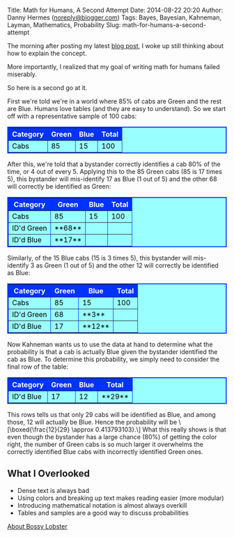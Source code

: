 Title: Math for Humans, A Second Attempt
Date: 2014-08-22 20:20
Author: Danny Hermes (noreply@blogger.com)
Tags: Bayes, Bayesian, Kahneman, Layman, Mathematics, Probability
Slug: math-for-humans-a-second-attempt

The morning after posting my latest [blog
post](http://blog.bossylobster.com/2014/07/conditional-probabilities-in-thinking.html),
I woke up still thinking about how to explain the concept.  
  
More importantly, I realized that my goal of writing <span>math for
humans</span> failed miserably.   
  
So here is a second go at it.  
  
First we're told we're in a world where <span>85% of cabs are
Green</span> and the rest are Blue. Humans love tables (and they are
easy to understand). So we start off with a representative sample of 100
cabs:
<!--- http://blogknowhow.blogspot.com/2011/01/how-add-table-blogger-blogspot-post.html -->  

<div style="margin-left: auto; margin-right: auto; text-align: center;">

  
<div class="nobrtable">

<table border="2" bordercolor="#0033FF" cellpadding="10" cellspacing="0" style="background-color: #99ffff; border-collapse: collapse; color: black; margin-left: auto; margin-right: auto; width: 100%px;">
<tbody>
<tr style="background-color: #0033ff; color: white; padding-bottom: 4px; padding-top: 5px;">
<th>
Category
</th>
<th>
Green
</th>
<th>
Blue
</th>
<th>
Total
</th>
</tr>
<tr class="alt">
<td>
Cabs
</td>
<td>
85
</td>
<td>
15
</td>
<td>
100
</td>
</tr>
</tbody>
</table>

</div>

</div>

  
After this, we're told that a bystander <span>correctly identifies a cab
80% of the time</span>, or 4 out of every 5. Applying this to the 85
Green cabs (85 is 17 times 5), this bystander will mis-identify 17 as
Blue (1 out of 5) and the other 68 will correctly be identified as
Green:   

<div style="margin-left: auto; margin-right: auto; text-align: center;">

  
<div class="nobrtable">

<table border="2" bordercolor="#0033FF" cellpadding="10" cellspacing="0" style="background-color: #99ffff; border-collapse: collapse; color: black; margin-left: auto; margin-right: auto; width: 100%px;">
<tbody>
<tr style="background-color: #0033ff; color: white; padding-bottom: 4px; padding-top: 5px;">
<th>
Category
</th>
<th>
Green
</th>
<th>
Blue
</th>
<th>
Total
</th>
</tr>
<tr class="alt">
<td>
Cabs
</td>
<td>
85
</td>
<td>
15
</td>
<td>
100
</td>
</tr>
<tr>
<td>
ID'd Green
</td>
<td>
**68**
</td>
<td>
</td>
<td>
</td>
</tr>
<tr class="alt">
<td>
ID'd Blue
</td>
<td>
**17**
</td>
<td>
</td>
<td>
</td>
</tr>
</tbody>
</table>

</div>

</div>

  
Similarly, of the 15 Blue cabs (15 is 3 times 5), this bystander will
mis-identify 3 as Green (1 out of 5) and the other 12 will correctly be
identified as Blue:   

<div style="margin-left: auto; margin-right: auto; text-align: center;">

  
<div class="nobrtable">

<table border="2" bordercolor="#0033FF" cellpadding="10" cellspacing="0" style="background-color: #99ffff; border-collapse: collapse; color: black; margin-left: auto; margin-right: auto; width: 100%px;">
<tbody>
<tr style="background-color: #0033ff; color: white; padding-bottom: 4px; padding-top: 5px;">
<th>
Category
</th>
<th>
Green
</th>
<th>
Blue
</th>
<th>
Total
</th>
</tr>
<tr class="alt">
<td>
Cabs
</td>
<td>
85
</td>
<td>
15
</td>
<td>
100
</td>
</tr>
<tr>
<td>
ID'd Green
</td>
<td>
68
</td>
<td>
**3**
</td>
<td>
</td>
</tr>
<tr class="alt">
<td>
ID'd Blue
</td>
<td>
17
</td>
<td>
**12**
</td>
<td>
</td>
</tr>
</tbody>
</table>

</div>

</div>

  
Now Kahneman wants us to use the data at hand to determine what the
probability is that a cab is <span>actually Blue</span> given the
bystander <span>identified the cab as Blue.</span> To determine this
probability, we simply need to consider the final row of the table:   

<div style="margin-left: auto; margin-right: auto; text-align: center;">

  
<div class="nobrtable">

<table border="2" bordercolor="#0033FF" cellpadding="10" cellspacing="0" style="background-color: #99ffff; border-collapse: collapse; color: black; margin-left: auto; margin-right: auto; width: 100%px;">
<tbody>
<tr style="background-color: #0033ff; color: white; padding-bottom: 4px; padding-top: 5px;">
<th>
Category
</th>
<th>
Green
</th>
<th>
Blue
</th>
<th>
Total
</th>
</tr>
<tr class="alt">
<td>
ID'd Blue
</td>
<td>
17
</td>
<td>
12
</td>
<td>
**29**
</td>
</tr>
</tbody>
</table>

</div>

</div>

  
This rows tells us that only 29 cabs will be identified as Blue, and
among those, 12 will actually be Blue. Hence the probability will be
\\[\\boxed{\\frac{12}{29} \\approx 0.413793103}.\\] What this really
shows is that even though the bystander has a large chance (80%) of
getting the color right, the number of Green cabs is so much larger it
overwhelms the correctly identified Blue cabs with incorrectly
identified Green ones.

What I Overlooked
-----------------

-   Dense text is always bad
-   Using colors and breaking up text makes reading easier (more
    modular)
-   Introducing mathematical notation is almost always overkill
-   Tables and samples are a good way to discuss probabilities

[About Bossy Lobster](https://profiles.google.com/114760865724135687241)

</p>

